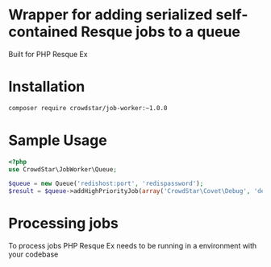 # Wrapper for adding serialized self-contained Resque jobs to a queue

Built for PHP Resque Ex

# Installation

```bash
composer require crowdstar/job-worker:~1.0.0
```

# Sample Usage

```php
<?php
use CrowdStar\JobWorker\Queue;

$queue = new Queue('redishost:port', 'redispassword');
$result = $queue->addHighPriorityJob(array('CrowdStar\Covet\Debug', 'debug'), array('some output'));
```

# Processing jobs
To process jobs PHP Resque Ex needs to be running in a environment with your codebase

